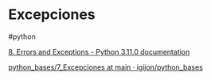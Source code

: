 # Excepciones

#python 


[8. Errors and Exceptions - Python 3.11.0 documentation](https://docs.python.org/es/3/tutorial/errors.html)

[python_bases/7_Excepciones at main · igijon/python_bases](https://github.com/igijon/python_bases/tree/main/7_Excepciones)